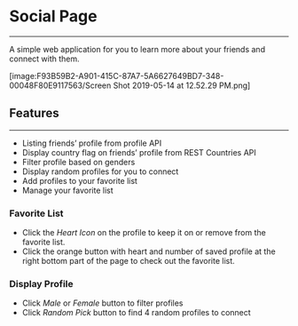 # Social Page
---
A simple web application for you to learn more about your friends and connect with them.

[image:F93B59B2-A901-415C-87A7-5A6627649BD7-348-00048F80E9117563/Screen Shot 2019-05-14 at 12.52.29 PM.png]

## Features
---
- Listing friends’ profile from profile API
- Display country flag on friends’ profile from REST Countries API
- Filter profile based on genders
- Display random profiles for you to connect
- Add profiles to your favorite list
- Manage your favorite list

### Favorite List
- Click the *Heart Icon* on the profile to keep it on or remove from the favorite list.
- Click the orange button with heart and number of saved profile at the right bottom part of the page to check out the favorite list.

### Display Profile
- Click *Male* or *Female* button to filter profiles
- Click *Random Pick* button to find 4 random profiles to connect
